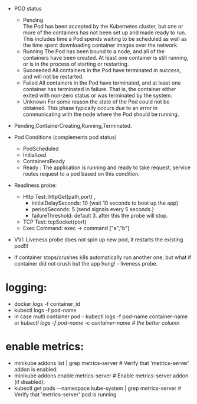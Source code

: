 - POD status 
    - Pending	
        The Pod has been accepted by the Kubernetes cluster, but one or more of the containers has not been set up and made ready to run. This includes time a Pod spends 
        waiting to be scheduled as well as the time spent downloading container images over the network.
    - Running	The Pod has been bound to a node, and all of the containers have been created. At least one container is still running, or is in the process of starting or restarting.
    - Succeeded	All containers in the Pod have terminated in success, and will not be restarted.
    - Failed	All containers in the Pod have terminated, and at least one container has terminated in failure. That is, the container either exited with non-zero status or was terminated by the system.
    - Unknown	For some reason the state of the Pod could not be obtained. This phase typically occurs due to an error in communicating with the node where the Pod should be running.

- Pending,ContainerCreating,Running,Terminated.
- Pod Conditions (complements pod status)
    - PodScheduled
    - Initialized
    - ContainersReady
    - Ready : The application is running and ready to take request, service routes request to a pod based on this condition.

- Readiness probe: 
    - Http Test: httpGet(path,port) , 
        - initialDelaySeconds: 10 (wait 10 seconds to boot up the app)
        - periodSeconds: 5 (send signals every 5 seconds.)
        - failureThreshold: default 3. after this the probe will stop.
    - TCP Test: tcpSocket(port)
    - Exec Command: exec -> command ["a","b"]
- VVI: Liveness probe does not spin up new pod, it restarts the existing pod!!!
- if container stops/crushes k8s automatically run another one, but what if container did not crush but the app hung! - liveness probe.

# logging:
- docker logs -f container_id
- kubectl logs -f pod-name
- in case multi container pod - kubectl logs -f pod-name container-name or *kubectl logs -f pod-name -c container-name # the better column* 

# enable metrics:
- minikube addons list | grep metrics-server # Verify that 'metrics-server' addon is enabled:
- minikube addons enable metrics-server  # Enable metrics-server addon (if disabled):
- kubectl get pods --namespace kube-system | grep metrics-server # Verify that 'metrics-server' pod is running